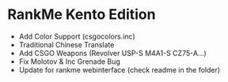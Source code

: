 # RankMe Kento Edition

* Add Color Support (csgocolors.inc)
* Traditional Chinese Translate
* Add CSGO Weapons (Revolver USP-S M4A1-S CZ75-A...)
* Fix Molotov & Inc Grenade Bug
* Update for rankme webinterface (check readme in the folder)
